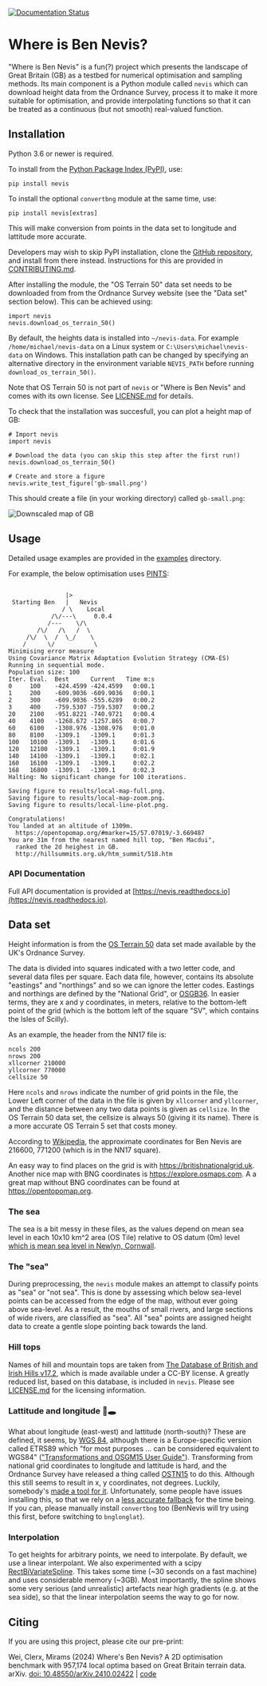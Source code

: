 [![Documentation Status](https://readthedocs.org/projects/nevis/badge/?version=latest)](https://nevis.readthedocs.io/en/latest/?badge=latest)

# Where is Ben Nevis?

"Where is Ben Nevis" is a fun(?) project which presents the landscape of Great Britain (GB) as a testbed for numerical optimisation and sampling methods.
Its main component is a Python module called `nevis` which can download height data from the Ordnance Survey, process it to make it more suitable for optimisation, and provide interpolating functions so that it can be treated as a continuous (but not smooth) real-valued function.

## Installation

Python 3.6 or newer is required.

To install from the [Python Package Index (PyPI)](https://pypi.org/project/nevis/), use:
```
pip install nevis
```

To install the optional `convertbng` module at the same time, use:
```
pip install nevis[extras]
```
This will make conversion from points in the data set to longitude and lattitude more accurate.

Developers may wish to skip PyPI installation, clone the [GitHub repository](https://github.com/CardiacModelling/BenNevis), and install from there instead.
Instructions for this are provided in [CONTRIBUTING.md](https://github.com/CardiacModelling/BenNevis/blob/main/CONTRIBUTING.md).

After installing the module, the "OS Terrain 50" data set needs to be downloaded from from the Ordnance Survey website (see the "Data set" section below).
This can be achieved using:
```
import nevis
nevis.download_os_terrain_50()
```
By default, the heights data is installed into `~/nevis-data`.
For example `/home/michael/nevis-data` on a Linux system or `C:\Users\michael\nevis-data` on Windows.
This installation path can be changed by specifying an alternative directory in the environment variable `NEVIS_PATH` before running `download_os_terrain_50()`.

Note that OS Terrain 50 is not part of `nevis` or "Where is Ben Nevis" and comes with its own license.
See [LICENSE.md](https://github.com/CardiacModelling/BenNevis/blob/main/LICENSE.md) for details.

To check that the installation was succesfull, you can plot a height map of GB:

```
# Import nevis
import nevis

# Download the data (you can skip this step after the first run!)
nevis.download_os_terrain_50()

# Create and store a figure
nevis.write_test_figure('gb-small.png')
```

This should create a file (in your working directory) called `gb-small.png`:

![Downscaled map of GB](https://github.com/CardiacModelling/BenNevis/blob/main/gb-small.png)

## Usage

Detailed usage examples are provided in the [examples](https://github.com/CardiacModelling/BenNevis/blob/main/examples/README.md) directory.

For example, the below optimisation uses [PINTS](https://github.com/pints-team/pints):
```

                |>          
 Starting Ben   |   Nevis   
               / \    Local
            /\/---\     0.0.4
           /---    \/\      
        /\/   /\   /  \     
     /\/  \  /  \_/    \    
    /      \/           \   
Minimising error measure
Using Covariance Matrix Adaptation Evolution Strategy (CMA-ES)
Running in sequential mode.
Population size: 100
Iter. Eval.  Best      Current   Time m:s
0     100    -424.4599 -424.4599   0:00.1
1     200    -609.9036 -609.9036   0:00.1
2     300    -609.9036 -555.6289   0:00.2
3     400    -759.5307 -759.5307   0:00.2
20    2100   -951.8221 -740.9721   0:00.4
40    4100   -1268.672 -1257.865   0:00.7
60    6100   -1308.976 -1308.976   0:01.0
80    8100   -1309.1   -1309.1     0:01.3
100   10100  -1309.1   -1309.1     0:01.6
120   12100  -1309.1   -1309.1     0:01.9
140   14100  -1309.1   -1309.1     0:02.1
160   16100  -1309.1   -1309.1     0:02.2
168   16800  -1309.1   -1309.1     0:02.3
Halting: No significant change for 100 iterations.

Saving figure to results/local-map-full.png.
Saving figure to results/local-map-zoom.png.
Saving figure to results/local-line-plot.png.

Congratulations!
You landed at an altitude of 1309m.
  https://opentopomap.org/#marker=15/57.07019/-3.669487
You are 31m from the nearest named hill top, "Ben Macdui",
  ranked the 2d heighest in GB.
  http://hillsummits.org.uk/htm_summit/518.htm
```

### API Documentation

Full API documentation is provided at [https://nevis.readthedocs.io](https://nevis.readthedocs.io).

## Data set

Height information is from the [OS Terrain 50](https://www.ordnancesurvey.co.uk/business-government/products/terrain-50) data set made available by the UK's Ordnance Survey.

The data is divided into squares indicated with a two letter code, and several data files per square.
Each data file, however, contains its absolute "eastings" and "northings" and so we can ignore the letter codes.
Eastings and northings are defined by the "National Grid", or [OSGB36](https://en.wikipedia.org/wiki/Ordnance_Survey_National_Grid).
In easier terms, they are x and y coordinates, in meters, relative to the bottom-left point of the grid (which is the bottom left of the square "SV", which contains the Isles of Scilly).

As an example, the header from the NN17 file is:

```
ncols 200
nrows 200
xllcorner 210000
yllcorner 770000
cellsize 50
```

Here ``ncols`` and ``nrows`` indicate the number of grid points in the file, the Lower Left corner of the data in the file is given by `xllcorner` and `yllcorner`, and the distance between any two data points is given as `cellsize`.
In the OS Terrain 50 data set, the cellsize is always 50 (giving it its name).
There is a more accurate OS Terrain 5 set that costs money.

According to [Wikipedia](https://en.wikipedia.org/wiki/Ordnance_Survey_National_Grid#Grid_digits), the approximate coordinates for Ben Nevis are 216600, 771200 (which is in the NN17 square).

An easy way to find places on the grid is with https://britishnationalgrid.uk.
Another nice map with BNG coordinates is https://explore.osmaps.com.
A a great map without BNG coordinates can be found at https://opentopomap.org.

### The sea

The sea is a bit messy in these files, as the values depend on mean sea level in each 10x10 km^2 area (OS Tile) relative to OS datum (0m) level [which is mean sea level in Newlyn, Cornwall](https://en.wikipedia.org/wiki/Ordnance_datum).

### The "sea"

During preprocessing, the `nevis` module makes an attempt to classify points as "sea" or "not sea".
This is done by assessing which below sea-level points can be accessed from the edge of the map, without ever going above sea-level.
As a result, the mouths of small rivers, and large sections of wide rivers, are classified as "sea".
All "sea" points are assigned height data to create a gentle slope pointing back towards the land.

### Hill tops

Names of hill and mountain tops are taken from [The Database of British and Irish Hills v17.2](http://www.hills-database.co.uk), which is made available under a CC-BY license.
A greatly reduced list, based on this database, is included in `nevis`.
Please see [LICENSE.md](https://github.com/CardiacModelling/BenNevis/blob/main/LICENSE.md) for the licensing information.

### Lattitude and longitude 🐇🕳️

What about longitude (east-west) and lattitude (north-south)?
These are defined, it seems, by [WGS 84](https://en.wikipedia.org/wiki/World_Geodetic_System#WGS84), although there is a Europe-specific version called ETRS89 which "for most purposes ... can be considered equivalent to WGS84" (["Transformations and OSGM15 User Guide"](https://www.ordnancesurvey.co.uk/business-government/tools-support/os-net/for-developers)).
Transforming from national grid coordinates to longitude and lattitude is hard, and the Ordnance Survey have released a thing called [OSTN15](https://www.ordnancesurvey.co.uk/business-government/tools-support/os-net/for-developers) to do this.
Although this still seems to result in x, y coordinates, not degrees.
Luckily, somebody's [made a tool for it](https://github.com/urschrei/convertbng).
Unfortunately, some people have issues installing this, so that we rely on a [less accurate fallback](https://github.com/MichaelClerx/bnglonlat) for the time being.
If you can, please manually install `convertbng` too (BenNevis will try using this first, before switching to `bnglonglat`).

### Interpolation

To get heights for arbitrary points, we need to interpolate.
By default, we use a linear interpolant.
We also experimented with a scipy [RectBiVariateSpline](https://docs.scipy.org/doc/scipy/reference/generated/scipy.interpolate.RectBivariateSpline.html).
This takes some time (~30 seconds on a fast machine) and uses considerable memory (~3GB).
Most importantly, the spline shows some very serious (and unrealistic) artefacts near high gradients (e.g. at the sea side), so that the linear interpolation seems the way to go for now.

## Citing

If you are using this project, please cite our pre-print:

Wei, Clerx, Mirams (2024) 
Where's Ben Nevis? A 2D optimisation benchmark with 957,174 local optima based on Great Britain terrain data.
arXiv. 
[doi: 10.48550/arXiv.2410.02422](https://doi.org/10.48550/arXiv.2410.02422)
| [code](https://github.com/CardiacModelling/BenNevisBenchmark)
